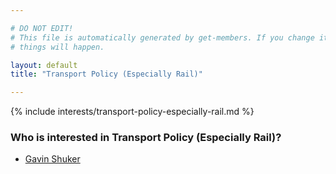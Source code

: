 ```yaml
---

# DO NOT EDIT!
# This file is automatically generated by get-members. If you change it, bad
# things will happen.

layout: default
title: "Transport Policy (Especially Rail)"

---
```


{% include interests/transport-policy-especially-rail.md %}

### Who is interested in Transport Policy (Especially Rail)?


* [Gavin Shuker](/members/gavin-shuker.html)

